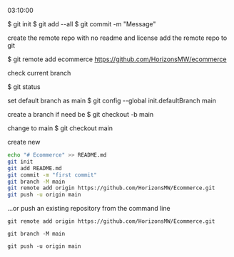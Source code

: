 03:10:00

$ git init
$ git add --all
$ git commit -m "Message"

create the remote repo with no readme and license
add the remote repo to git

$ git remote add ecommerce https://github.com/HorizonsMW/ecommerce

check current branch

$ git status

set default branch as main
$ git config --global init.defaultBranch main

create a branch if need be
$ git checkout -b main

change to main
$ git checkout main

create new
```bash 
echo "# Ecommerce" >> README.md
git init
git add README.md
git commit -m "first commit"
git branch -M main
git remote add origin https://github.com/HorizonsMW/Ecommerce.git
git push -u origin main

```

…or push an existing repository from the command line

`git remote add origin https://github.com/HorizonsMW/Ecommerce.git`

`git branch -M main`

`git push -u origin main`